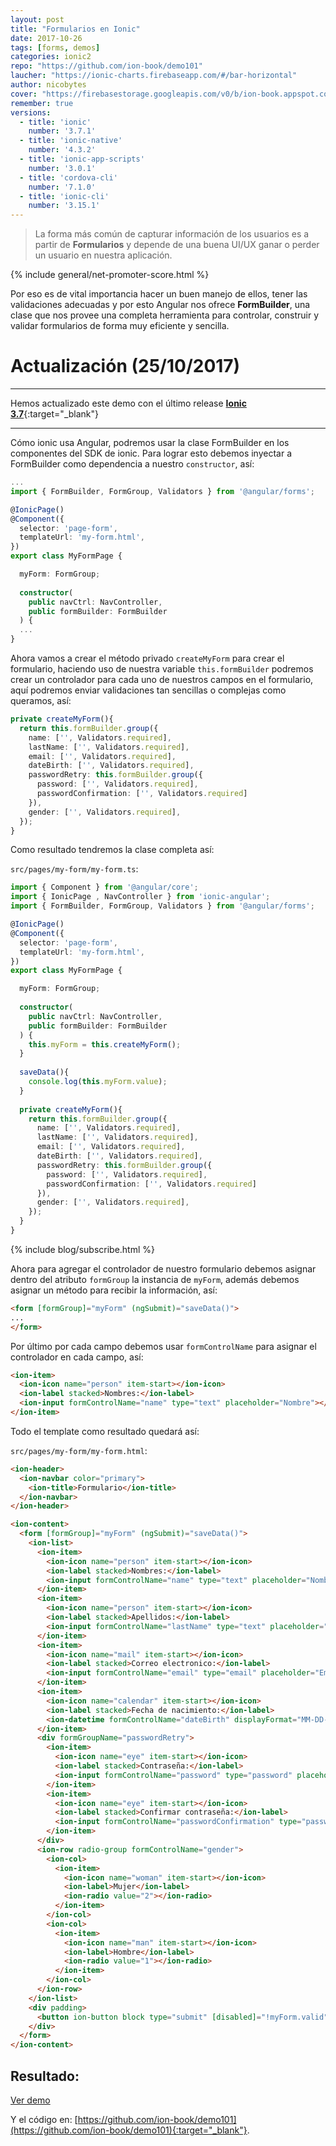 ```yaml
---
layout: post
title: "Formularios en Ionic"
date: 2017-10-26
tags: [forms, demos]
categories: ionic2
repo: "https://github.com/ion-book/demo101"
laucher: "https://ionic-charts.firebaseapp.com/#/bar-horizontal"
author: nicobytes
cover: "https://firebasestorage.googleapis.com/v0/b/ion-book.appspot.com/o/posts%2F2016-06-09-form-with-ionic%2Fcover.jpg?alt=media&token=fc7a53d1-f38b-4a36-9910-b48566220694"
remember: true
versions:
  - title: 'ionic'
    number: '3.7.1'
  - title: 'ionic-native'
    number: '4.3.2'
  - title: 'ionic-app-scripts'
    number: '3.0.1'
  - title: 'cordova-cli'
    number: '7.1.0'
  - title: 'ionic-cli'
    number: '3.15.1'
---
```


> La forma más común de capturar información de los usuarios es a partir de **Formularios** y depende de una buena UI/UX ganar o perder un usuario en nuestra aplicación. 

<amp-img width="1024" height="512" layout="responsive" src="https://firebasestorage.googleapis.com/v0/b/ion-book.appspot.com/o/posts%2F2016-06-09-form-with-ionic%2Fcover.jpg?alt=media&token=fc7a53d1-f38b-4a36-9910-b48566220694" alt="Ionic Form Builder"></amp-img>

{% include general/net-promoter-score.html %} 

Por eso es de vital importancia hacer un buen manejo de ellos, tener las validaciones adecuadas y por esto Angular nos ofrece **FormBuilder**, una clase que nos provee una completa herramienta para controlar, construir y validar formularios de forma muy eficiente y sencilla.

# Actualización (25/10/2017)
<hr/>

Hemos actualizado este demo con el último release [**Ionic 3.7**](https://www.ion-book.com/blog/news/ionic-3-7/){:target="_blank"}
<hr/>

Cómo ionic usa Angular, podremos usar la clase FormBuilder en los componentes del SDK de ionic. Para lograr esto debemos inyectar a FormBuilder como dependencia a nuestro `constructor`, así:

```ts
...
import { FormBuilder, FormGroup, Validators } from '@angular/forms';

@IonicPage()
@Component({
  selector: 'page-form',
  templateUrl: 'my-form.html',
})
export class MyFormPage {

  myForm: FormGroup;
  
  constructor(
    public navCtrl: NavController,
    public formBuilder: FormBuilder
  ) {
  ...
}
```

Ahora vamos a crear el método privado `createMyForm` para crear el formulario, haciendo uso de nuestra variable `this.formBuilder` podremos crear un controlador para cada uno de nuestros campos en el formulario, aquí podremos enviar validaciones tan sencillas o complejas como queramos, así: 

```ts
private createMyForm(){
  return this.formBuilder.group({
    name: ['', Validators.required],
    lastName: ['', Validators.required],
    email: ['', Validators.required],
    dateBirth: ['', Validators.required],
    passwordRetry: this.formBuilder.group({
      password: ['', Validators.required],
      passwordConfirmation: ['', Validators.required]
    }),
    gender: ['', Validators.required],
  });
}
```

Como resultado tendremos la clase completa así:

`src/pages/my-form/my-form.ts`:

```ts
import { Component } from '@angular/core';
import { IonicPage , NavController } from 'ionic-angular';
import { FormBuilder, FormGroup, Validators } from '@angular/forms';

@IonicPage()
@Component({
  selector: 'page-form',
  templateUrl: 'my-form.html',
})
export class MyFormPage {

  myForm: FormGroup;
  
  constructor(
    public navCtrl: NavController,
    public formBuilder: FormBuilder
  ) {
    this.myForm = this.createMyForm();
  }
  
  saveData(){
    console.log(this.myForm.value);
  }
  
  private createMyForm(){
    return this.formBuilder.group({
      name: ['', Validators.required],
      lastName: ['', Validators.required],
      email: ['', Validators.required],
      dateBirth: ['', Validators.required],
      passwordRetry: this.formBuilder.group({
        password: ['', Validators.required],
        passwordConfirmation: ['', Validators.required]
      }),
      gender: ['', Validators.required],
    });
  }
}
```

{% include blog/subscribe.html %}

Ahora para agregar el controlador de nuestro formulario debemos asignar dentro del atributo `formGroup` la instancia de `myForm`, además debemos asignar un método para recibir la información, así:

```html
<form [formGroup]="myForm" (ngSubmit)="saveData()">
...
</form>
```

Por último por cada campo debemos usar `formControlName` para asignar el controlador en cada campo, así:

```html
<ion-item>
  <ion-icon name="person" item-start></ion-icon>
  <ion-label stacked>Nombres:</ion-label>
  <ion-input formControlName="name" type="text" placeholder="Nombre"></ion-input>
</ion-item>
```

Todo el template como resultado quedará así:

`src/pages/my-form/my-form.html`:

```html
<ion-header>
  <ion-navbar color="primary">
    <ion-title>Formulario</ion-title>
  </ion-navbar>
</ion-header>

<ion-content>
  <form [formGroup]="myForm" (ngSubmit)="saveData()">
    <ion-list>
      <ion-item>
        <ion-icon name="person" item-start></ion-icon>
        <ion-label stacked>Nombres:</ion-label>
        <ion-input formControlName="name" type="text" placeholder="Nombre"></ion-input>
      </ion-item>
      <ion-item>
        <ion-icon name="person" item-start></ion-icon>
        <ion-label stacked>Apellidos:</ion-label>
        <ion-input formControlName="lastName" type="text" placeholder="Apellidos"></ion-input>
      </ion-item>
      <ion-item>
        <ion-icon name="mail" item-start></ion-icon>
        <ion-label stacked>Correo electronico:</ion-label>
        <ion-input formControlName="email" type="email" placeholder="Email"></ion-input>
      </ion-item>
      <ion-item>
        <ion-icon name="calendar" item-start></ion-icon>
        <ion-label stacked>Fecha de nacimiento:</ion-label>
        <ion-datetime formControlName="dateBirth" displayFormat="MM-DD-YYYY" placeholder="MM-DD-YYY"></ion-datetime>
      </ion-item>
      <div formGroupName="passwordRetry">
        <ion-item>
          <ion-icon name="eye" item-start></ion-icon>
          <ion-label stacked>Contraseña:</ion-label>
          <ion-input formControlName="password" type="password" placeholder="Contraseña"></ion-input>
        </ion-item>
        <ion-item>
          <ion-icon name="eye" item-start></ion-icon>
          <ion-label stacked>Confirmar contraseña:</ion-label>
          <ion-input formControlName="passwordConfirmation" type="password" placeholder="Confirmar contraseña"></ion-input>
        </ion-item>
      </div>
      <ion-row radio-group formControlName="gender">
        <ion-col>
          <ion-item>
            <ion-icon name="woman" item-start></ion-icon>
            <ion-label>Mujer</ion-label>
            <ion-radio value="2"></ion-radio>
          </ion-item>
        </ion-col>
        <ion-col>
          <ion-item>
            <ion-icon name="man" item-start></ion-icon>
            <ion-label>Hombre</ion-label>
            <ion-radio value="1"></ion-radio>
          </ion-item>
        </ion-col>
      </ion-row>
    </ion-list>
    <div padding>
      <button ion-button block type="submit" [disabled]="!myForm.valid">Guardar</button>
    </div>
  </form>
</ion-content>
```

## Resultado: 

<amp-img width="791" height="639" layout="responsive" src="https://firebasestorage.googleapis.com/v0/b/ion-book.appspot.com/o/posts%2F2016-06-09-form-with-ionic%2Fscreen.png?alt=media&token=bf6ef3e2-1b05-4ac2-a365-77a0eede3e3a" alt="Ionic Form Builder"></amp-img>

<a href="https://ionic-charts.firebaseapp.com/#/bar-horizontal" target="_blank" class="btn btn-round btn-success">Ver demo</a>

Y el código en: [https://github.com/ion-book/demo101](https://github.com/ion-book/demo101){:target="_blank"}.